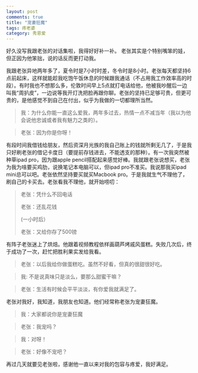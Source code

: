 ```yaml
---
layout: post
comments: true
title: "宠妻狂魔"
tags: 疼老婆
category: 秀恩爱
---
```


好久没写我跟老张的对话集啦，我得好好补一补。
老张其实是个特别嘴笨的娃，但正因为他笨拙，说的话反而更打动我。

我跟老张异地两年多了，夏令时是7小时时差，冬令时是8小时。老张每天都坚持6点前起床，这样就能趁我吃饱午饭休息的时候跟我通话（不占用我工作效率高的时段）。有时我也不想那么多，伦敦时间早上5点就打电话给他，他被我吵醒后一边叫我“周扒皮”，一边说等我开灯洗把脸再跟你聊。老张的坚持已足够可贵，但更可贵的，是他感觉不到自己在付出，似乎为我做的一切都理所当然。

> 我：为什么你能一直这么爱我，两年多过去，热情一点不减当年（我以为他会说他忠诚或者我有魅力之类的）。

> 老张：因为你是你呀！

有段时间我借钱给朋友，然后资深月光族的我自己账上的钱就所剩无几了，于是我只好刷老张的借记卡度日（要提前存钱进去，不能透支的那种）。有一次我突然被种草ipad pro，因为跟apple pencil搭配起来感觉好棒。我就跟老张说想买，老张为我为啥要买鸡肋，说换笔记本电脑可以，但ipad pro不准买。我说那我买ipad mini总可以吧。老张依然坚持要买就买Macbook pro。于是我就生气不理他了，刷自己的卡买去。老张看我不理他，就开始唠叨：

> 老张：凭什么不回电话
>
> 老张：还乱花钱
>
> (一小时后）
>
> 老张：又给你存了500镑


有阵子老张迷上了烘焙。他跟着视频教程依样画葫芦烤戚风蛋糕。失败几次后，终于成功了一次，赶忙把胜利果实发给我看。

> 老张：以后我给你做蛋糕吃。虽然不好看，但真的很甜很好吃。

> 我: 不是说真味只是淡么，要那么甜蜜干嘛？

> 老张：生活有时候会平平淡淡，有你爱我就满足了。


老张对我好，我知道，我朋友也知道。他们经常称老张为宠妻狂魔。

> 我：大家都说你是宠妻狂魔

> 老张：我宠吗？

> 我：对呀！

> 老张：好像不宠吧？



再过几天就要见老张啦，感谢他一直以来对我的包容与疼爱，我好满足。





